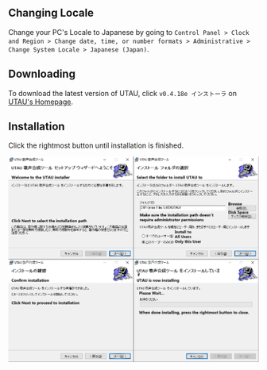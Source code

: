 ## Changing Locale

Change your PC's Locale to Japanese by going to `Control Panel > Clock and Region > Change date, time, or number formats > Administrative > Change System Locale > Japanese (Japan)`.

## Downloading

To download the latest version of UTAU, click `v0.4.18e インストーラ` on [UTAU's Homepage](http://utau2008.xrea.jp/).

## Installation

Click the rightmost button until installation is finished.

![Step 1](../img/installersteps.png) 